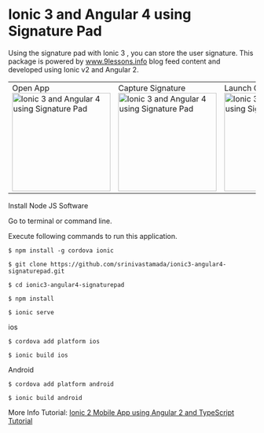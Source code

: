 # Ionic 3 and Angular 4 using Signature Pad
Using the signature pad with Ionic 3 , you can store the user signature. This package is powered by www.9lessons.info blog feed content and developed using Ionic v2 and Angular 2.   

<table><tr>
<td width="25%">
Open App
<img src="http://i.imgur.com/PTCSsre.png" width="200" alt="Ionic 3 and Angular 4 using Signature Pad">
</td>
<td width="25%">
Capture Signature
<img src="http://i.imgur.com/L8bTBQ3.png" width="200" alt="Ionic 3 and Angular 4 using Signature Pad">
</td>
<td width="25%">
Launch Camera
<img src="http://i.imgur.com/aboDcCD.png" width="200" alt="Ionic 3 and Angular 4 using Signature Pad">
</td>

</tr></table>

Install Node JS Software

Go to terminal or command line.

Execute following commands to run this application.

```
$ npm install -g cordova ionic

$ git clone https://github.com/srinivastamada/ionic3-angular4-signaturepad.git

$ cd ionic3-angular4-signaturepad

$ npm install

$ ionic serve

```

ios
```
$ cordova add platform ios

$ ionic build ios

```

Android
```
$ cordova add platform android

$ ionic build android

```

More Info Tutorial: <a href="http://www.9lessons.info/2017/01/ionic-2-mobile-app-using-angular-2-and.html">Ionic 2 Mobile App using Angular 2 and TypeScript Tutorial</a>
